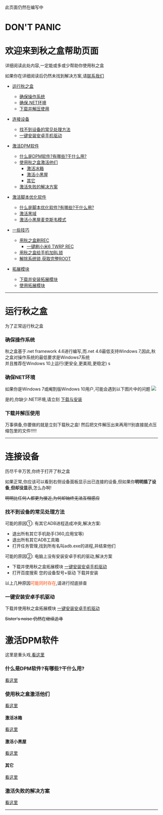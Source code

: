 <div class="alert alert-warning">此页面仍然在编写中</div>
<style>
    .important{
        color:orangered;
    }
</style>

# DON'T PANIC
# 欢迎来到秋之盒帮助页面 

详细阅读此处内容,一定能或多或少帮助你使用秋之盒

如果你在详细阅读后仍然未找到解决方案,请[联系我们](/about/)
<!-- # 目录 -->

* [运行秋之盒](#运行秋之盒)
    * [确保操作系统](#确保操作系统)
    * [确保.NET环境](#确保NET环境)
    * [下载并解压使用](#下载并解压使用)


* [连接设备](#连接设备)
    * [找不到设备的常见处理方法](#找不到设备的常见处理方法)
    * [一键安装安卓手机驱动](#一键安装安卓手机驱动)


* [激活DPM软件](#激活DPM软件)
    * [什么是DPM软件?有哪些?干什么用?](#什么是DPM软件-有哪些-干什么用-)
    * [使用秋之盒激活他们](#使用秋之盒激活他们)
        * [激活冰箱](#激活冰箱)
        * [激活小黑屋](#激活小黑屋)
        * [其它](#其它)
    * [激活失败的解决方案](#激活失败的解决方案)


* [激活脚本优化软件](#激活脚本优化软件)
    * [什么是脚本优化软件?有哪些?干什么用?](#什么是脚本优化软件?有哪些?干什么用?)
    * [激活黑域](#激活黑域)
    * [激活小黑屋麦克斯韦模式](#激活小黑屋麦克斯韦模式)


* [一些技巧](#一些技巧)
    * [用秋之盒刷REC](#用秋之盒刷REC)
        * [一键刷小米6 TWRP REC](#一键刷小米6-TWRP-REC)
    * [用秋之盒给手机加BL锁](#用秋之盒给手机加BL锁)
    * [解除系统锁,获取完整ROOT](#解除系统锁,获取完整ROOT)


 * [拓展模块](#拓展模块)
    * [下载并安装拓展模块](#下载并安装拓展模块)
    * [使用拓展模块](#使用拓展模块)


******

# 运行秋之盒
为了正常运行秋之盒
### 确保操作系统
秋之盒基于.net framework 4.6进行编写,而.net 4.6最低支持Windows 7,因此,秋之盒对操作系统的最低要求是Windows7系统   
并且推荐在Windows 10上运行(更安全,更美观,更稳定)
s
### 确保NET环境
如果你是Windows 7或阉割版Windows 10用户,可能会遇到以下图片中的问题
![](https://tse3.mm.bing.net/th?id=OIP.ya74Bo-A4cFEQ-MbBYiPeAHaDr&pid=Api)

是的,你缺少.NET环境,请立刻 [下载与安装](/download/dotnet/)
<!-- <br><br><br><br><br><br><br><br><br><br><br><br><br><br><br><br><br><br><br><br><br><br><br><br><br><br><br><br><br><br><br><br><br><br><br><br><br> -->

### 下载并解压使用
万事俱备,你要做的就是立刻下载秋之盒!
然后把文件解压出来再用!!!别直接就点压缩包里的文件!!!!!

******

# 连接设备
历尽千辛万苦,你终于打开了秋之盒

<!-- ![](/images/demo/show_launch.gif) -->

如果正常,你应该可以看到右侧设备面板显示出已连接的设备,但如果你**明明插了设备,但却没显示**,怎么办啊!

~~明明比任何人都更为接近,为何却始终无法互相感应~~
### 找不到设备的常见处理方法
可能的原因①: 有其它ADB进程造成冲突,解决方案:
* 退出所有其它手机助手(360,应用宝等)
* 退出所有其它ADB工具箱
* 打开任务管理,找到所有名叫adb.exe的进程,并结束他们


可能的原因②: 电脑上没有安装安卓手机的驱动,解决方案
* 下载并使用秋之盒拓展模块 [一键安装安卓手机驱动](/extension/extension.html?j=/_data_/extensions/xdi.json) 
* 打开百度搜索 您的设备型号+驱动 下载并安装

以上几种原因<span class="important">可能同时存在</span>,请进行彻底排查

### 一键安装安卓手机驱动
下载并使用秋之盒拓展模块 [一键安装安卓手机驱动](/extension/extension.html?j=/_data_/extensions/xdi.json) 

~~Sister's noise 仍然在继续追寻~~

# 激活DPM软件
这里是重头戏,[看这里](?md=dpmhelp.md)
### 什么是DPM软件?有哪些?干什么用?
[看这里](?md=dpmhelp.md#什么是DPM软件-有哪些-干什么用)
### 使用秋之盒激活他们
[看这里](?md=dpmhelp.md#使用秋之盒激活他们)
#### 激活冰箱
[看这里](?md=dpmhelp.md#激活冰箱)
#### 激活小黑屋
[看这里](?md=dpmhelp.md#激活小黑屋)
#### 其它
[看这里](?md=dpmhelp.md#其它)
### 激活失败的解决方案
[看这里](?md=dpmhelp.md#激活失败的解决方案)

******
